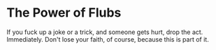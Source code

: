 # The Power of Flubs

If you fuck up a joke or a trick, and someone gets hurt, drop the act. Immediately. Don't lose your faith, of course, because this is part of it.
